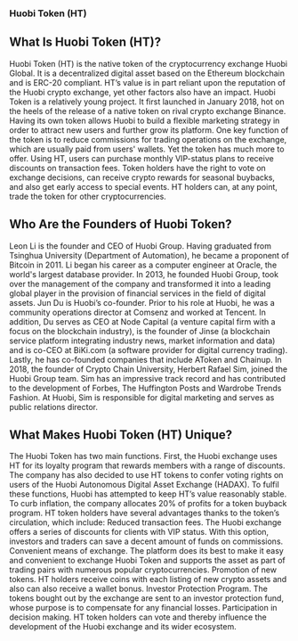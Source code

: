 
















### Huobi Token (HT)

## What Is Huobi Token (HT)?
Huobi Token (HT) is the native token of the cryptocurrency exchange Huobi Global. It is a decentralized digital asset based on the Ethereum blockchain and is ERC-20 compliant. HT’s value is in part reliant upon the reputation of the Huobi crypto exchange, yet other factors also have an impact.
Huobi Token is a relatively young project. It first launched in January 2018, hot on the heels of the release of a native token on rival crypto exchange Binance. Having its own token allows Huobi to build a flexible marketing strategy in order to attract new users and further grow its platform.
One key function of the token is to reduce commissions for trading operations on the exchange, which are usually paid from users' wallets. Yet the token has much more to offer. Using HT, users can purchase monthly VIP-status plans to receive discounts on transaction fees. Token holders have the right to vote on exchange decisions, can receive crypto rewards for seasonal buybacks, and also get early access to special events. HT holders can, at any point, trade the token for other cryptocurrencies.

## Who Are the Founders of Huobi Token?
Leon Li is the founder and CEO of Huobi Group. Having graduated from Tsinghua University (Department of Automation), he became a proponent of Bitcoin in 2011. Li began his career as a computer engineer at Oracle, the world's largest database provider. In 2013, he founded Huobi Group, took over the management of the company and transformed it into a leading global player in the provision of financial services in the field of digital assets.
Jun Du is Huobi’s co-founder. Prior to his role at Huobi, he was a community operations director at Comsenz and worked at Tencent. In addition, Du serves as CEO at Node Capital (a venture capital firm with a focus on the blockchain industry), is the founder of Jinse (a blockchain service platform integrating industry news, market information and data) and is co-CEO at BiKi.com (a software provider for digital currency trading). Lastly, he has co-founded companies that include AToken and Chainup.
In 2018, the founder of Crypto Chain University, Herbert Rafael Sim, joined the Huobi Group team. Sim has an impressive track record and has contributed to the development of Forbes, The Huffington Posts and Wardrobe Trends Fashion. At Huobi, Sim is responsible for digital marketing and serves as public relations director.

## What Makes Huobi Token (HT) Unique?
The Huobi Token has two main functions. First, the Huobi exchange uses HT for its loyalty program that rewards members with a range of discounts. The company has also decided to use HT tokens to confer voting rights on users of the Huobi Autonomous Digital Asset Exchange (HADAX).
To fulfil these functions, Huobi has attempted to keep HT’s value reasonably stable. To curb inflation, the company allocates 20% of profits for a token buyback program.
HT token holders have several advantages thanks to the token’s circulation, which include:
Reduced transaction fees. The Huobi exchange offers a series of discounts for clients with VIP status. With this option, investors and traders can save a decent amount of funds on commissions.
Convenient means of exchange. The platform does its best to make it easy and convenient to exchange Huobi Token and supports the asset as part of trading pairs with numerous popular cryptocurrencies.
Promotion of new tokens. HT holders receive coins with each listing of new crypto assets and also can also receive a wallet bonus.
Investor Protection Program. The tokens bought out by the exchange are sent to an investor protection fund, whose purpose is to compensate for any financial losses.
Participation in decision making. HT token holders can vote and thereby influence the development of the Huobi exchange and its wider ecosystem.



